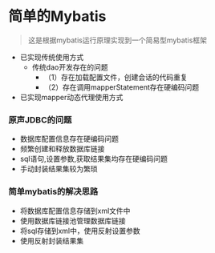 # 简单的Mybatis
> 这是根据mybatis运行原理实现到一个简易型mybatis框架

* 已实现传统使用方式
  * 传统dao开发存在的问题
    * （1）存在加载配置文件，创建会话的代码重复
    * （2）存在调用mapperStatement存在硬编码问题
* 已实现mapper动态代理使用方式


### 原声JDBC的问题
* 数据库配置信息存在硬编码问题 
* 频繁创建和释放数据库链接 
* sql语句,设置参数,获取结果集均存在硬编码问题
* 手动封装结果集较为繁琐

### 简单mybatis的解决思路
* 将数据库配置信息存储到xml文件中
* 使用数据库链接池管理数据库链接
* 将sql存储到xml中，使用反射设置参数
* 使用反射封装结果集
